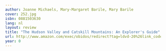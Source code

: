 ```yaml
---
author: Joanne Michaels, Mary-Margaret Barile, Mary Barile
cover: 252.jpg
isbn: 0881503630
lang: nl
layout: review
title: "The Hudson Valley and Catskill Mountains: An Explorer's Guide"
url: http://www.amazon.com/exec/obidos/redirect?tag=ldvd-20%26link_code=xm2%26camp=2025%26creative=165953%26path=http://www.amazon.com/gp/redirect.html%253fASIN=0881503630%2526tag=ldvd-20%2526lcode=xm2%2526cID=2025%2526ccmID=165953%2526location=/o/ASIN/0881503630%25253FSubscriptionId=0VJDVJ14KM0P0VXDCQ82
year: 0
---
```

